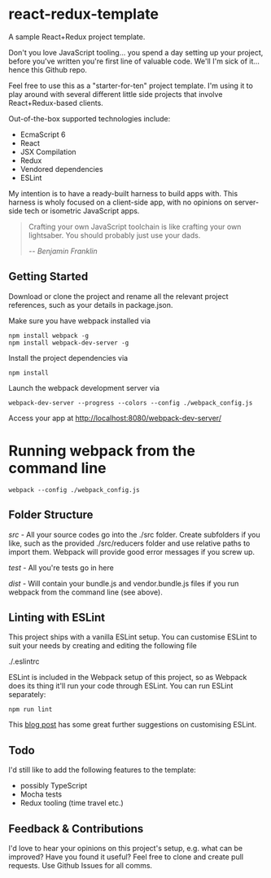 # react-redux-template

A sample React+Redux project template.

Don't you love JavaScript tooling... you spend a day setting up your project, before you've written you're first line
of valuable code. We'll I'm sick of it... hence this Github repo.

Feel free to use this as a "starter-for-ten" project template. I'm using it to play around with several different
little side projects that involve React+Redux-based clients.

Out-of-the-box supported technologies include:
* EcmaScript 6
* React
* JSX Compilation
* Redux
* Vendored dependencies
* ESLint

My intention is to have a ready-built harness to build apps with. This harness is wholy focused on a client-side app,
with no opinions on server-side tech or isometric JavaScript apps.

> Crafting your own JavaScript toolchain is like crafting your own lightsaber.
> You should probably just use your dads.
>
> -- <Cite>Benjamin Franklin</Cite>

## Getting Started

Download or clone the project and rename all the relevant project references, such as your details in package.json.

Make sure you have webpack installed via

    npm install webpack -g
    npm install webpack-dev-server -g

Install the project dependencies via

    npm install

Launch the webpack development server via

    webpack-dev-server --progress --colors --config ./webpack_config.js

Access your app at [http://localhost:8080/webpack-dev-server/](http://localhost:8080/webpack-dev-server/)

# Running webpack from the command line

    webpack --config ./webpack_config.js

## Folder Structure

*src* - All your source codes go into the ./src folder. Create subfolders if you like, such as the provided ./src/reducers folder
and use relative paths to import them. Webpack will provide good error messages if you screw up.

*test* - All you're tests go in here

*dist* - Will contain your bundle.js and vendor.bundle.js files if you run webpack from the command line (see above).

## Linting with ESLint

This project ships with a vanilla ESLint setup. You can customise ESLint to suit your needs by creating and editing the following file

./.eslintrc

ESLint is included in the Webpack setup of this project, so as Webpack does its thing it'll run your code through ESLint. You
can run ESLint separately:

    npm run lint

This [blog post](http://survivejs.com/webpack_react/linting_in_webpack/) has some great further suggestions on customising ESLint.

## Todo

I'd still like to add the following features to the template:

* possibly TypeScript
* Mocha tests
* Redux tooling (time travel etc.)

## Feedback & Contributions

I'd love to hear your opinions on this project's setup, e.g. what can be improved? Have you found it useful? Feel free
to clone and create pull requests. Use Github Issues for all comms.
